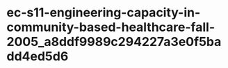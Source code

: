 # ec-s11-engineering-capacity-in-community-based-healthcare-fall-2005_a8ddf9989c294227a3e0f5badd4ed5d6